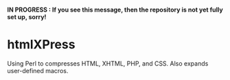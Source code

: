 #### IN PROGRESS : If you see this message, then the repository is not yet fully set up, sorry!


# htmlXPress
Using Perl to compresses HTML, XHTML, PHP, and CSS. Also expands user-defined macros.
